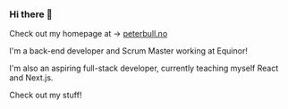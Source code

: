 ### Hi there 👋

Check out my homepage at -> [peterbull.no](https://www.peterbull.no)

I'm a back-end developer and Scrum Master working at Equinor! 

I'm also an aspiring full-stack developer, currently teaching myself React and Next.js. 

Check out my stuff! 

<!--
**pbullhove/pbullhove** is a ✨ _special_ ✨ repository because its `README.md` (this file) appears on your GitHub profile.

Here are some ideas to get you started:

- 🔭 I’m currently working on ...
- 🌱 I’m currently learning ...
- 👯 I’m looking to collaborate on ...
- 🤔 I’m looking for help with ...
- 💬 Ask me about ...
- 📫 How to reach me: ...
- 😄 Pronouns: ...
- ⚡ Fun fact: ...
-->
